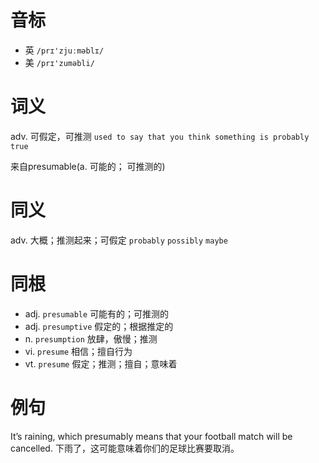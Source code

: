 # 音标

- 英 `/prɪ'zjuːməblɪ/`
- 美 `/prɪ'zuməbli/`

# 词义

adv. 可假定，可推测
`used to say that you think something is probably true`



来自presumable(a. 可能的； 可推测的)

# 同义

adv. 大概；推测起来；可假定
`probably` `possibly` `maybe`

# 同根

- adj. `presumable` 可能有的；可推测的
- adj. `presumptive` 假定的；根据推定的
- n. `presumption` 放肆，傲慢；推测
- vi. `presume` 相信；擅自行为
- vt. `presume` 假定；推测；擅自；意味着

# 例句

It’s raining, which presumably means that your football match will be cancelled.
下雨了，这可能意味着你们的足球比赛要取消。



